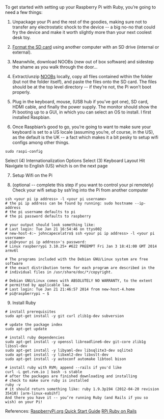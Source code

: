 To get started with setting up your Raspberry Pi with Ruby, you’re going to need a few things:

1. Unpackage your Pi and the rest of the goodies, making sure not to transfer any electrostatic shock to the device -- a big no-no that could fry the device and make it worth slightly more than your next coolest desk toy. 
2. [Format the SD card](https://www.sdcard.org/downloads/formatter_4/) using another computer with an SD drive (internal or external). 

3. Meanwhile, download NOOBs (new out of box software) and sidestep the shame as you walk through the door…

4. Extract/unzip [NOOBs](http://www.raspberrypi.org/downloads) locally, copy all files contained within the folder (but not the folder itself), and paste the files onto the SD card. The files should be at the top level directory -- if they’re not, the Pi won’t boot properly.

5. Plug in the keyboard, mouse, (USB hub if you’ve got one), SD card,  HDMI cable, and finally the power supply. The monitor should show the Pi booting up to a GUI, in which you can select an OS to install. I first installed Raspbian.

6. Once Raspbian’s good to go, you’re going to want to make sure your keyboard is set to a US locale (assuming you’re, of course, in the US), as the default is the UK -- a fact which makes it a bit pesky to setup wifi configs among other things.

```shell
sudo raspi-config
```

Select (4) Internationalization Options 
Select (3) Keyboard Layout
Hit <enter>
Navigate to English (US) which is on the next page

7. Setup Wifi on the Pi

8. (optional -- complete this step if you want to control your pi remotely) Check your wifi setup by ssh’ing into the Pi from another computer 

```shell
ssh <your pi ip address> -l <your pi username>
# the pi ip address can be found by running: sudo hostname --ip-address
# the pi username defaults to pi 
# the pi password defaults to raspberry
  
# your output should look something like:
# Last login: Tue Jan 21 16:54:46 on ttys002
# new-host-4:~ johncapecelatro$ ssh <your pi ip address> -l <your pi username>
# pi@<your pi ip address>'s password: 
# Linux raspberrypi 3.10.25+ #622 PREEMPT Fri Jan 3 18:41:00 GMT 2014 armv6l
   
# The programs included with the Debian GNU/Linux system are free software
# the exact distribution terms for each program are described in the
# individual files in /usr/share/doc/*/copyright.
    
# Debian GNU/Linux comes with ABSOLUTELY NO WARRANTY, to the extent
# permitted by applicable law.
# Last login: Tue Jan 21 21:46:57 2014 from new-host-4.home
# pi@raspberrypi ~ $
```

9. Install Ruby

```shell
# install prerequisites
sudo apt-get install -y git curl zlib1g-dev subversion
 
# update the package index
sudo apt-get update
  
# install ruby dependencies 
sudo apt-get install -y openssl libreadline6-dev git-core zlib1g libssl-dev
sudo apt-get install -y libyaml-dev libsqlite3-dev sqlite3
sudo apt-get install -y libxml2-dev libxslt-dev
sudo apt-get install -y autoconf automake libtool bison
   
# install ruby with RVM; append --rails if you'd like 
curl -L get.rvm.io | bash -s stable    
# after the packages are finished downloading and installing
# check to make sure ruby is installed
ruby -v
# it should return something like: ruby 1.9.3p194 (2012-04-20 revision 35410) [arm-linux-eabihf]
And there you have it -- you’re running Ruby (and Rails if you so wish) on your Pi!
```

References:
[RaspberryPi.org Quick Start Guide](http://www.raspberrypi.org/wp-content/uploads/2012/04/quick-start-guide-v2_1.pdf)
[RPi Ruby on Rails](http://elinux.org/RPi_Ruby_on_Rails)

